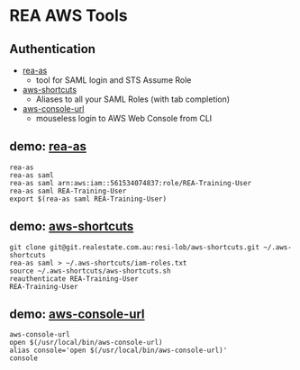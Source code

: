 REA AWS Tools
=============

## Authentication
- [rea-as](https://git.realestate.com.au/cowbell/rea-as)
  - tool for SAML login and STS Assume Role
- [aws-shortcuts](https://git.realestate.com.au/resi-lob/aws-shortcuts)
  - Aliases to all your SAML Roles (with tab completion)
- [aws-console-url](https://git.realestate.com.au/david-yeung/aws-console-url)
  - mouseless login to AWS Web Console from CLI


## demo: [rea-as](https://git.realestate.com.au/cowbell/rea-as)
```
rea-as
rea-as saml
rea-as saml arn:aws:iam::561534074837:role/REA-Training-User
rea-as saml REA-Training-User
export $(rea-as saml REA-Training-User)
```

## demo: [aws-shortcuts](https://git.realestate.com.au/resi-lob/aws-shortcuts)
```
git clone git@git.realestate.com.au:resi-lob/aws-shortcuts.git ~/.aws-shortcuts
rea-as saml > ~/.aws-shortcuts/iam-roles.txt
source ~/.aws-shortcuts/aws-shortcuts.sh
reauthenticate REA-Training-User
REA-Training-User
```

## demo: [aws-console-url](https://git.realestate.com.au/david-yeung/aws-console-url)
```
aws-console-url
open $(/usr/local/bin/aws-console-url)
alias console='open $(/usr/local/bin/aws-console-url)'
console
```
